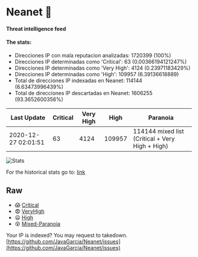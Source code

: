 # Neanet :hocho:
#### Threat intelligence feed
#### The stats:

- Direcciones IP con mala reputacion analizadas: 1720399 (100%)
- Direcciones IP determinadas como 'Critical':  63 (0.00366194121247%)
- Direcciones IP determinadas como 'Very High':  4124 (0.23971183429%)
- Direcciones IP determinadas como 'High':  109957 (6.39136618889)
- Total de direcciones IP indexadas en Neanet:  114144 (6.63473996439%)
- Total de direcciones IP descartadas en Neanet:  1606255 (93.3652600356%)

| Last Update | Critical | Very High | High | Paranoia |
| --- | --- | --- | --- | --- |
| 2020-12-27 02:01:51 | 63 | 4124 | 109957 | 114144 mixed list (Critical + Very High + High)|

![Stats](https://docs.google.com/spreadsheets/d/e/2PACX-1vSnaNMIXVabIpDJjufMlzH7poXnshF3mgd8Is1g9ytUEzVsP5my4Trn8f-xkoLLQ38xpL3HtmUexLo6/pubchart?oid=501124687&format=image)

For the historical stats go to: [link](/stats.csv)
## Raw
- :scream: [Critical](https://raw.githubusercontent.com/JavaGarcia/Neanet/master/blacklists/neanet_critical.txt)
- :fearful: [VeryHigh](https://raw.githubusercontent.com/JavaGarcia/Neanet/master/blacklists/neanet_veryHigh.txtt)
- :frowning: [High](https://raw.githubusercontent.com/JavaGarcia/Neanet/master/blacklists/neanet_high.txt)
- :dizzy_face: [Mixed-Paranoia](https://raw.githubusercontent.com/JavaGarcia/Neanet/master/blacklists/neanet_all.txt)


Your IP is indexed? You may request to takedown. [https://github.com/JavaGarcia/Neanet/issues](https://github.com/JavaGarcia/Neanet/issues)


























































































































































































































































































































































































































































































































































































































































































































































































































































































































































































































































































































































































































































































































































































































































































































































































































































































































































































































































































































































































































































































































































































































































































































































































































































































































































































































































































































































































































































































































































































































































































































































































